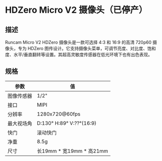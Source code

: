 # HDZero Micro V2 摄像头（已停产）

## 描述

Runcam Micro V2 HDZero 摄像头是一款可选择 4:3 和 16:9 的高清 720p60 摄像头，专为 HDZero 图传设计。它支持摄像头菜单，可调节亮度、对比度、饱和度、水平/垂直翻转等设置。其超高灵敏度传感器在低光环境下也有出色表现。

## 规格

| 参数          | 值                       |
| ------------- | ------------------------ |
| 图像传感器    | 1/2"                     |
| 接口          | MIPI                     |
| 分辨率        | 1280x720@60fps           |
| 最大视场角    | D:130° H:89° V:??°(16:9) |
| 快门          | 滚动快门                 |
| 净重          | 8.5g                     |
| 尺寸          | 长19mm * 宽19mm * 高21mm |
